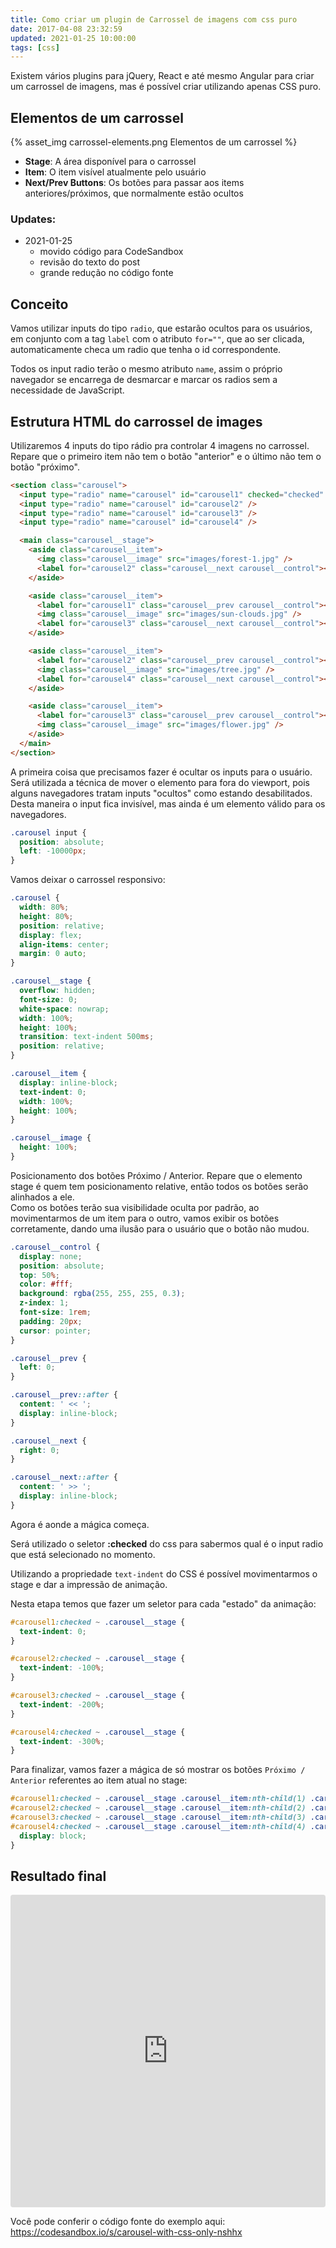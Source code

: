 ```yaml
---
title: Como criar um plugin de Carrossel de imagens com css puro
date: 2017-04-08 23:32:59
updated: 2021-01-25 10:00:00
tags: [css]
---
```


Existem vários plugins para jQuery, React e até mesmo Angular para criar um carrossel de imagens, mas é possível criar utilizando apenas CSS puro.

## Elementos de um carrossel

{% asset_img carrossel-elements.png Elementos de um carrossel %}

- **Stage**: A área disponível para o carrossel
- **Item**: O item visível atualmente pelo usuário
- **Next/Prev Buttons**: Os botões para passar aos items anteriores/próximos, que normalmente estão ocultos

<!-- more -->

### Updates:

- 2021-01-25
  - movido código para CodeSandbox
  - revisão do texto do post
  - grande redução no código fonte

## Conceito

Vamos utilizar inputs do tipo `radio`, que estarão ocultos para os usuários, em conjunto com a tag `label` com o atributo `for=""`, que ao ser clicada, automaticamente checa um radio que tenha o id correspondente.

Todos os input radio terão o mesmo atributo `name`, assim o próprio navegador se encarrega de desmarcar e marcar os radios sem a necessidade de JavaScript.

## Estrutura HTML do carrossel de images

Utilizaremos 4 inputs do tipo rádio pra controlar 4 imagens no carrossel.
Repare que o primeiro item não tem o botão "anterior" e o último não tem o botão "próximo".

```html
<section class="carousel">
  <input type="radio" name="carousel" id="carousel1" checked="checked" />
  <input type="radio" name="carousel" id="carousel2" />
  <input type="radio" name="carousel" id="carousel3" />
  <input type="radio" name="carousel" id="carousel4" />

  <main class="carousel__stage">
    <aside class="carousel__item">
      <img class="carousel__image" src="images/forest-1.jpg" />
      <label for="carousel2" class="carousel__next carousel__control"></label>
    </aside>

    <aside class="carousel__item">
      <label for="carousel1" class="carousel__prev carousel__control"></label>
      <img class="carousel__image" src="images/sun-clouds.jpg" />
      <label for="carousel3" class="carousel__next carousel__control"></label>
    </aside>

    <aside class="carousel__item">
      <label for="carousel2" class="carousel__prev carousel__control"></label>
      <img class="carousel__image" src="images/tree.jpg" />
      <label for="carousel4" class="carousel__next carousel__control"></label>
    </aside>

    <aside class="carousel__item">
      <label for="carousel3" class="carousel__prev carousel__control"></label>
      <img class="carousel__image" src="images/flower.jpg" />
    </aside>
  </main>
</section>
```

A primeira coisa que precisamos fazer é ocultar os inputs para o usuário.
Será utilizada a técnica de mover o elemento para fora do viewport, pois alguns navegadores tratam inputs "ocultos" como estando desabilitados.  
Desta maneira o input fica invisível, mas ainda é um elemento válido para os navegadores.

```css
.carousel input {
  position: absolute;
  left: -10000px;
}
```

Vamos deixar o carrossel responsivo:

```css
.carousel {
  width: 80%;
  height: 80%;
  position: relative;
  display: flex;
  align-items: center;
  margin: 0 auto;
}

.carousel__stage {
  overflow: hidden;
  font-size: 0;
  white-space: nowrap;
  width: 100%;
  height: 100%;
  transition: text-indent 500ms;
  position: relative;
}

.carousel__item {
  display: inline-block;
  text-indent: 0;
  width: 100%;
  height: 100%;
}

.carousel__image {
  height: 100%;
}
```

Posicionamento dos botões Próximo / Anterior. Repare que o elemento stage é quem tem posicionamento relative, então todos os botões serão alinhados a ele.  
Como os botões terão sua visibilidade oculta por padrão, ao movimentarmos de um item para o outro, vamos exibir os botões corretamente, dando uma ilusão para o usuário que o botão não mudou.

```css
.carousel__control {
  display: none;
  position: absolute;
  top: 50%;
  color: #fff;
  background: rgba(255, 255, 255, 0.3);
  z-index: 1;
  font-size: 1rem;
  padding: 20px;
  cursor: pointer;
}

.carousel__prev {
  left: 0;
}

.carousel__prev::after {
  content: ' << ';
  display: inline-block;
}

.carousel__next {
  right: 0;
}

.carousel__next::after {
  content: ' >> ';
  display: inline-block;
}
```

Agora é aonde a mágica começa.

Será utilizado o seletor **:checked** do css para sabermos qual é o input radio que está selecionado no momento.

Utilizando a propriedade `text-indent` do CSS é possível movimentarmos o stage e dar a impressão de animação.

Nesta etapa temos que fazer um seletor para cada "estado" da animação:

```css
#carousel1:checked ~ .carousel__stage {
  text-indent: 0;
}

#carousel2:checked ~ .carousel__stage {
  text-indent: -100%;
}

#carousel3:checked ~ .carousel__stage {
  text-indent: -200%;
}

#carousel4:checked ~ .carousel__stage {
  text-indent: -300%;
}
```

Para finalizar, vamos fazer a mágica de só mostrar os botões `Próximo / Anterior` referentes ao item atual no stage:

```css
#carousel1:checked ~ .carousel__stage .carousel__item:nth-child(1) .carousel__control,
#carousel2:checked ~ .carousel__stage .carousel__item:nth-child(2) .carousel__control,
#carousel3:checked ~ .carousel__stage .carousel__item:nth-child(3) .carousel__control,
#carousel4:checked ~ .carousel__stage .carousel__item:nth-child(4) .carousel__control {
  display: block;
}
```

## Resultado final

<iframe src="https://codesandbox.io/embed/carousel-with-css-only-nshhx?autoresize=1&fontsize=14&hidenavigation=1&theme=dark&view=preview"
  style="width:100%; height:500px; border:0; border-radius: 4px; overflow:hidden;"
  title="carousel with CSS only"
  allow="accelerometer; ambient-light-sensor; camera; encrypted-media; geolocation; gyroscope; hid; microphone; midi; payment; usb; vr; xr-spatial-tracking"
  sandbox="allow-forms allow-modals allow-popups allow-presentation allow-same-origin allow-scripts"
></iframe>


Você pode conferir o código fonte do exemplo aqui:  
https://codesandbox.io/s/carousel-with-css-only-nshhx
